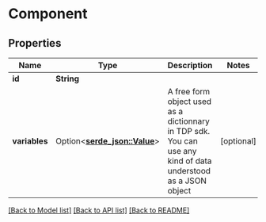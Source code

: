 # Component

## Properties

Name | Type | Description | Notes
------------ | ------------- | ------------- | -------------
**id** | **String** |  | 
**variables** | Option<[**serde_json::Value**](.md)> | A free form object used as a dictionnary in TDP sdk. You can use any kind of data understood as a JSON object | [optional]

[[Back to Model list]](../README.md#documentation-for-models) [[Back to API list]](../README.md#documentation-for-api-endpoints) [[Back to README]](../README.md)


